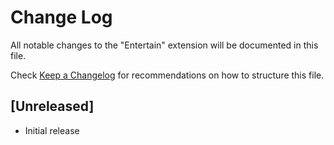 # Change Log

All notable changes to the "Entertain" extension will be documented in this file.

Check [Keep a Changelog](http://keepachangelog.com/) for recommendations on how to structure this file.

## [Unreleased]

- Initial release